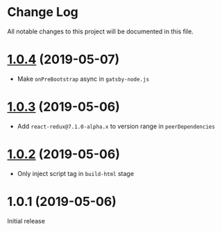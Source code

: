 # Change Log

All notable changes to this project will be documented in this file.

<a name="1.0.4"></a>
# [1.0.4](https://github.com/le0nik/gatsby-plugin-react-redux/compare/1.0.3...1.0.4) (2019-05-07)

- Make `onPreBootstrap` async in `gatsby-node.js`

<a name="1.0.3"></a>
# [1.0.3](https://github.com/le0nik/gatsby-plugin-react-redux/compare/1.0.2...1.0.3) (2019-05-06)

- Add `react-redux@7.1.0-alpha.x` to version range in `peerDependencies`

<a name="1.0.2"></a>
# [1.0.2](https://github.com/le0nik/gatsby-plugin-react-redux/compare/1.0.1...1.0.2) (2019-05-06)

- Only inject script tag in `build-html` stage

<a name="1.0.1"></a>
# 1.0.1 (2019-05-06)
Initial release
